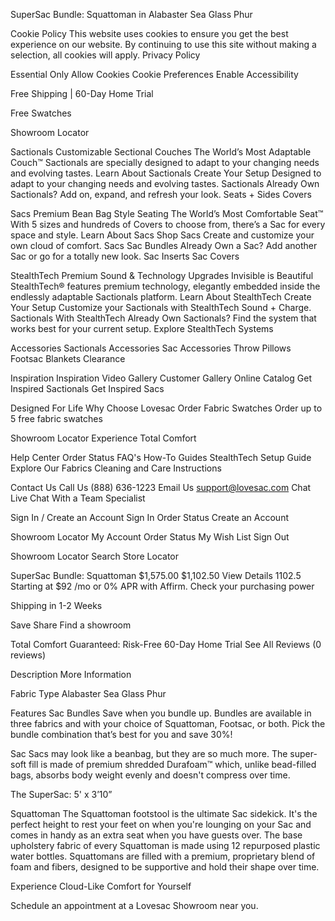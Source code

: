 SuperSac Bundle: Squattoman in Alabaster Sea Glass Phur

Cookie Policy
This website uses cookies to ensure you get the best experience on our website. By continuing to use this site without making a selection, all cookies will apply. Privacy Policy

Essential Only Allow Cookies Cookie Preferences Enable Accessibility

Free Shipping | 60-Day Home Trial

Free Swatches

Showroom Locator

Sactionals
Customizable Sectional Couches
The World’s Most Adaptable Couch™
Sactionals are specially designed to adapt to your changing needs and evolving tastes.
Learn About Sactionals
Create Your Setup
Designed to adapt to your changing needs and evolving tastes.
Sactionals
Already Own Sactionals?
Add on, expand, and refresh your look.
Seats + Sides
Covers

Sacs
Premium Bean Bag Style Seating
The World’s Most Comfortable Seat™
With 5 sizes and hundreds of Covers to choose from, there’s a Sac for every space and style.
Learn About Sacs
Shop Sacs
Create and customize your own cloud of comfort.
Sacs
Sac Bundles
Already Own a Sac?
Add another Sac or go for a totally new look.
Sac Inserts
Sac Covers

StealthTech
Premium Sound & Technology Upgrades
Invisible is Beautiful
StealthTech® features premium technology, elegantly embedded inside the endlessly adaptable Sactionals platform.
Learn About StealthTech
Create Your Setup
Customize your Sactionals with StealthTech Sound + Charge.
Sactionals With StealthTech
Already Own Sactionals?
Find the system that works best for your current setup.
Explore StealthTech Systems

Accessories
Sactionals Accessories
Sac Accessories
Throw Pillows
Footsac Blankets
Clearance

Inspiration
Inspiration Video Gallery
Customer Gallery
Online Catalog
Get Inspired
Sactionals
Get Inspired
Sacs

Designed For Life
Why Choose Lovesac
Order Fabric Swatches
Order up to 5 free fabric swatches

Showroom Locator
Experience Total Comfort

Help Center
Order Status
FAQ's
How-To Guides
StealthTech Setup Guide
Explore Our Fabrics
Cleaning and Care Instructions

Contact Us
Call Us (888) 636-1223
Email Us support@lovesac.com
Chat
Live Chat With a Team Specialist

Sign In / Create an Account
Sign In
Order Status
Create an Account

Showroom Locator
My Account
Order Status
My Wish List
Sign Out

Showroom Locator
Search Store Locator

SuperSac Bundle: Squattoman
$1,575.00 $1,102.50
View Details
1102.5
Starting at $92 /mo or 0% APR with Affirm. Check your purchasing power

Shipping in 1-2 Weeks

Save
Share
Find a showroom

Total Comfort Guaranteed: Risk-Free 60-Day Home Trial
See All Reviews (0 reviews)

Description
More Information

Fabric Type
Alabaster Sea Glass Phur

Features
Sac Bundles
Save when you bundle up. Bundles are available in three fabrics and with your choice of Squattoman, Footsac, or both. Pick the bundle combination that’s best for you and save 30%!

Sac
Sacs may look like a beanbag, but they are so much more. The super-soft fill is made of premium shredded Durafoam™ which, unlike bead-filled bags, absorbs body weight evenly and doesn't compress over time.

The SuperSac: 5' x 3’10”

Squattoman
The Squattoman footstool is the ultimate Sac sidekick. It's the perfect height to rest your feet on when you're lounging on your Sac and comes in handy as an extra seat when you have guests over. The base upholstery fabric of every Squattoman is made using 12 repurposed plastic water bottles. Squattomans are filled with a premium, proprietary blend of foam and fibers, designed to be supportive and hold their shape over time.

Experience Cloud-Like Comfort for Yourself

Schedule an appointment at a Lovesac Showroom near you.